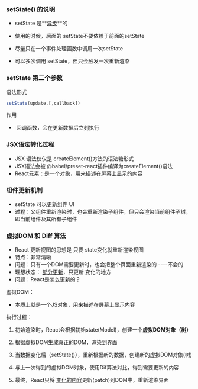 ### setState() 的说明

- setState 是**<u>异步</u>**的

- 使用的时候，后面的 setState不要依赖于前面的setState

- 尽量只在一个事件处理函数中调用一次setState

- 可以多次调用 setState，但只会触发一次重新渲染

### setState 第二个参数

语法形式

```js
setState(update,[,callback])
```

作用

- ​	回调函数，会在更新数据后立刻执行

### JSX语法转化过程

- JSX 语法仅仅是 createElement()方法的语法糖形式
- JSX语法会被 @babel/preset-react插件编译为createElement()语法
- React元素：是一个对象，用来描述在屏幕上显示的内容

### 组件更新机制

- setState 可以更新组件 UI
- 过程：父组件重新渲染时，也会重新渲染子组件，但只会渲染当前组件子树，即当前组件及其所有子组件

### 虚拟DOM 和 Diff 算法

- React 更新视图的思想是 只要 state变化就重新渲染视图
- 特点：非常清晰
- 问题：只有一个DOM需要更新时，也会把整个页面重新渲染的 ----不会的
- 理想状态： <u>部分更新</u>，只更新 变化的地方
- 问题：React是怎么更新的？

虚拟DOM：

- 本质上就是一个JS对象，用来描述在屏幕上显示内容

执行过程：

1. 初始渲染时，React会根据初始state(Model)，创建一个**虚拟DOM对象（树）**

2. 根据虚拟DOM生成真正的DOM，渲染到界面

3. 当数据变化后（setState()），重新根据新的数据，创建新的虚拟DOM对象(树)

4. 与上一次得到的虚拟DOM对象，使用Dif算法对比，得到需要更新的内容

5. 最终，React只将 <u>变化的内容</u>更新(patch)到DOM中，重新渲染界面

   
